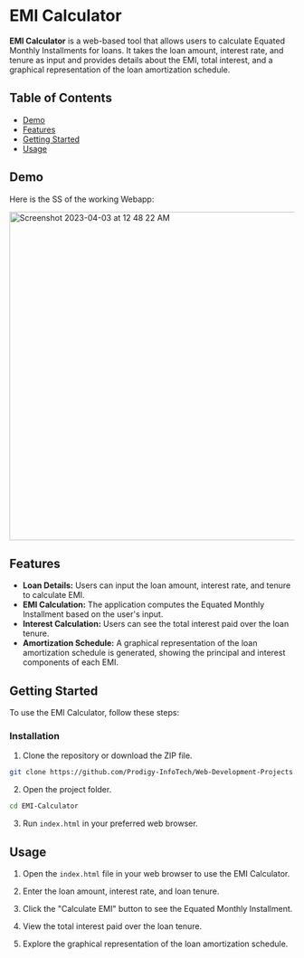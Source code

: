 # EMI Calculator

**EMI Calculator** is a web-based tool that allows users to calculate Equated Monthly Installments for loans. It takes the loan amount, interest rate, and tenure as input and provides details about the EMI, total interest, and a graphical representation of the loan amortization schedule.

## Table of Contents

- [Demo](#demo)
- [Features](#features)
- [Getting Started](#getting-started)
- [Usage](#usage)

## Demo

Here is the SS of the working Webapp:

<img width="581" alt="Screenshot 2023-04-03 at 12 48 22 AM" src="https://user-images.githubusercontent.com/93179982/229374167-7c3c8909-f958-4222-b8b1-e03860583028.png">

## Features

- **Loan Details:** Users can input the loan amount, interest rate, and tenure to calculate EMI.
- **EMI Calculation:** The application computes the Equated Monthly Installment based on the user's input.
- **Interest Calculation:** Users can see the total interest paid over the loan tenure.
- **Amortization Schedule:** A graphical representation of the loan amortization schedule is generated, showing the principal and interest components of each EMI.

## Getting Started

To use the EMI Calculator, follow these steps:

### Installation

1. Clone the repository or download the ZIP file.

```bash
git clone https://github.com/Prodigy-InfoTech/Web-Development-Projects.git
```

2. Open the project folder.

```bash
cd EMI-Calculator
```

3. Run `index.html` in your preferred web browser.

## Usage

1. Open the `index.html` file in your web browser to use the EMI Calculator.

2. Enter the loan amount, interest rate, and loan tenure.

3. Click the "Calculate EMI" button to see the Equated Monthly Installment.

4. View the total interest paid over the loan tenure.

5. Explore the graphical representation of the loan amortization schedule.
